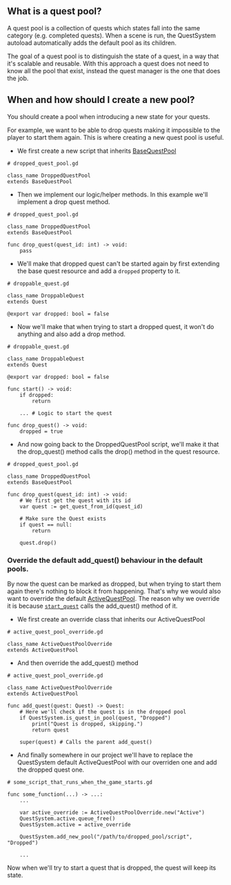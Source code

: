 ## What is a quest pool?

A quest pool is a collection of quests which states fall into the same category (e.g. completed quests).
When a scene is run, the QuestSystem autoload automatically adds the default pool as its children.

The goal of a quest pool is to distinguish the state of a quest, in a way that it's scalable and reusable.
With this approach a quest does not need to know all the pool that exist, instead the quest manager is the
one that does the job.


## When and how should I create a new pool?

You should create a pool when introducing a new state for your quests.

For example, we want to be able to drop quests making it impossible to the player to start them again.
This is where creating a new quest pool is useful.


* We first create a new script that inherits [BaseQuestPool](/api/quest_pool/base_quest_pool.md)

```gdscript
# dropped_quest_pool.gd

class_name DroppedQuestPool
extends BaseQuestPool
```

* Then we implement our logic/helper methods. In this example we'll implement a drop quest method.

```gdscript
# dropped_quest_pool.gd

class_name DroppedQuestPool
extends BaseQuestPool

func drop_quest(quest_id: int) -> void:
    pass
```

* We'll make that dropped quest can't be started again by first extending the base quest resource 
and add a `dropped` property to it.

```gdscript
# droppable_quest.gd

class_name DroppableQuest
extends Quest

@export var dropped: bool = false
```

* Now we'll make that when trying to start a dropped quest, it won't do anything and also add a drop method.

```gdscript
# droppable_quest.gd

class_name DroppableQuest
extends Quest

@export var dropped: bool = false

func start() -> void:
    if dropped:
        return

    ... # Logic to start the quest

func drop_quest() -> void:
    dropped = true
```

* And now going back to the DroppedQuestPool script, we'll make it that the drop_quest() method calls the drop() method in the quest resource.

```gdscript
# dropped_quest_pool.gd

class_name DroppedQuestPool
extends BaseQuestPool

func drop_quest(quest_id: int) -> void:
    # We first get the quest with its id
    var quest := get_quest_from_id(quest_id)
    
    # Make sure the Quest exists
    if quest == null:
        return
    
    quest.drop()
```


### Override the default add_quest() behaviour in the default pools.

By now the quest can be marked as dropped, but when trying to start them again there's nothing to block it from happening. That's why we would also want to override the default [ActiveQuestPool](/api/quest_pool/active_quest_pool.md). The reason why we override it is because [`start_quest`](/api/quest_manager#quest-start_questquest-quest) calls the add_quest() method of it.

* We first create an override class that inherits our ActiveQuestPool

```gdscript
# active_quest_pool_override.gd

class_name ActiveQuestPoolOverride
extends ActiveQuestPool
```

* And then override the add_quest() method

```gdscript
# active_quest_pool_override.gd

class_name ActiveQuestPoolOverride
extends ActiveQuestPool

func add_quest(quest: Quest) -> Quest:
    # Here we'll check if the quest is in the dropped pool
    if QuestSystem.is_quest_in_pool(quest, "Dropped")
        print("Quest is dropped, skipping.")
        return quest
    
    super(quest) # Calls the parent add_quest()
```

* And finally somewhere in our project we'll have to replace the QuestSystem default ActiveQuestPool with our overriden one and add the dropped quest one. 

```gdscript
# some_script_that_runs_when_the_game_starts.gd

func some_function(...) -> ...:
    ...

    var active_override := ActiveQuestPoolOverride.new("Active")
    QuestSystem.active.queue_free() 
    QuestSystem.active = active_override

    QuestSystem.add_new_pool("/path/to/dropped_pool/script", "Dropped")

    ...
```

Now when we'll try to start a quest that is dropped, the quest will keep its state.